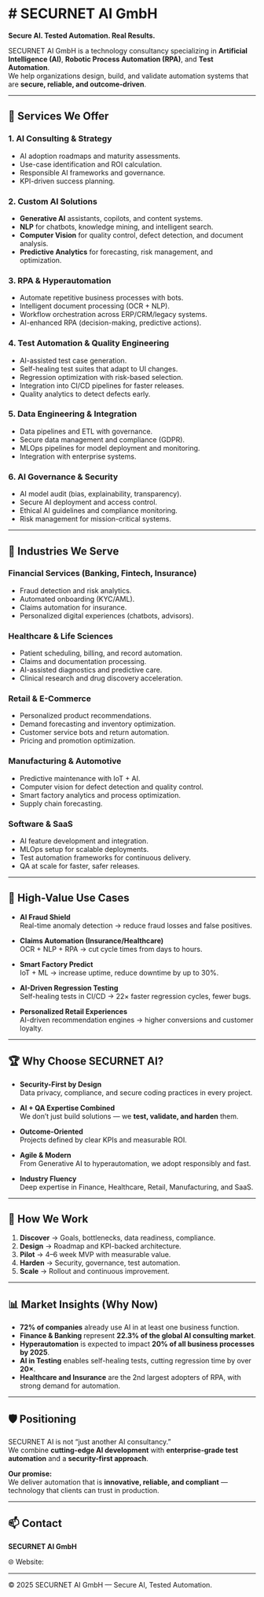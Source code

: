 # # SECURNET AI GmbH

**Secure AI. Tested Automation. Real Results.**

SECURNET AI GmbH is a technology consultancy specializing in **Artificial Intelligence (AI)**, **Robotic Process Automation (RPA)**, and **Test Automation**.  
We help organizations design, build, and validate automation systems that are **secure, reliable, and outcome-driven**.

---

## 🚀 Services We Offer

### 1. AI Consulting & Strategy
- AI adoption roadmaps and maturity assessments.
- Use-case identification and ROI calculation.
- Responsible AI frameworks and governance.
- KPI-driven success planning.

### 2. Custom AI Solutions
- **Generative AI** assistants, copilots, and content systems.
- **NLP** for chatbots, knowledge mining, and intelligent search.
- **Computer Vision** for quality control, defect detection, and document analysis.
- **Predictive Analytics** for forecasting, risk management, and optimization.

### 3. RPA & Hyperautomation
- Automate repetitive business processes with bots.
- Intelligent document processing (OCR + NLP).
- Workflow orchestration across ERP/CRM/legacy systems.
- AI-enhanced RPA (decision-making, predictive actions).

### 4. Test Automation & Quality Engineering
- AI-assisted test case generation.
- Self-healing test suites that adapt to UI changes.
- Regression optimization with risk-based selection.
- Integration into CI/CD pipelines for faster releases.
- Quality analytics to detect defects early.

### 5. Data Engineering & Integration
- Data pipelines and ETL with governance.
- Secure data management and compliance (GDPR).
- MLOps pipelines for model deployment and monitoring.
- Integration with enterprise systems.

### 6. AI Governance & Security
- AI model audit (bias, explainability, transparency).
- Secure AI deployment and access control.
- Ethical AI guidelines and compliance monitoring.
- Risk management for mission-critical systems.

---

## 🎯 Industries We Serve

### Financial Services (Banking, Fintech, Insurance)
- Fraud detection and risk analytics.
- Automated onboarding (KYC/AML).
- Claims automation for insurance.
- Personalized digital experiences (chatbots, advisors).

### Healthcare & Life Sciences
- Patient scheduling, billing, and record automation.
- Claims and documentation processing.
- AI-assisted diagnostics and predictive care.
- Clinical research and drug discovery acceleration.

### Retail & E-Commerce
- Personalized product recommendations.
- Demand forecasting and inventory optimization.
- Customer service bots and return automation.
- Pricing and promotion optimization.

### Manufacturing & Automotive
- Predictive maintenance with IoT + AI.
- Computer vision for defect detection and quality control.
- Smart factory analytics and process optimization.
- Supply chain forecasting.

### Software & SaaS
- AI feature development and integration.
- MLOps setup for scalable deployments.
- Test automation frameworks for continuous delivery.
- QA at scale for faster, safer releases.

---

## 🌟 High-Value Use Cases

- **AI Fraud Shield**  
  Real-time anomaly detection → reduce fraud losses and false positives.

- **Claims Automation (Insurance/Healthcare)**  
  OCR + NLP + RPA → cut cycle times from days to hours.

- **Smart Factory Predict**  
  IoT + ML → increase uptime, reduce downtime by up to 30%.

- **AI-Driven Regression Testing**  
  Self-healing tests in CI/CD → 22× faster regression cycles, fewer bugs.

- **Personalized Retail Experiences**  
  AI-driven recommendation engines → higher conversions and customer loyalty.

---

## 🏆 Why Choose SECURNET AI?

- **Security-First by Design**  
  Data privacy, compliance, and secure coding practices in every project.

- **AI + QA Expertise Combined**  
  We don’t just build solutions — we **test, validate, and harden** them.

- **Outcome-Oriented**  
  Projects defined by clear KPIs and measurable ROI.

- **Agile & Modern**  
  From Generative AI to hyperautomation, we adopt responsibly and fast.

- **Industry Fluency**  
  Deep expertise in Finance, Healthcare, Retail, Manufacturing, and SaaS.

---

## 🔄 How We Work

1. **Discover** → Goals, bottlenecks, data readiness, compliance.  
2. **Design** → Roadmap and KPI-backed architecture.  
3. **Pilot** → 4–6 week MVP with measurable value.  
4. **Harden** → Security, governance, test automation.  
5. **Scale** → Rollout and continuous improvement.

---

## 📊 Market Insights (Why Now)

- **72% of companies** already use AI in at least one business function.  
- **Finance & Banking** represent **22.3% of the global AI consulting market**.  
- **Hyperautomation** is expected to impact **20% of all business processes by 2025**.  
- **AI in Testing** enables self-healing tests, cutting regression time by over **20×**.  
- **Healthcare and Insurance** are the 2nd largest adopters of RPA, with strong demand for automation.  

---

## 🛡️ Positioning

SECURNET AI is not “just another AI consultancy.”  
We combine **cutting-edge AI development** with **enterprise-grade test automation** and a **security-first approach**.  

**Our promise:**  
We deliver automation that is **innovative, reliable, and compliant** — technology that clients can trust in production.

---

## 📫 Contact

**SECURNET AI GmbH**  

🌐 Website:  

---

© 2025 SECURNET AI GmbH — Secure AI, Tested Automation.
